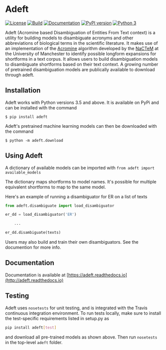 # Adeft
[![License](https://img.shields.io/badge/License-BSD%202--Clause-orange.svg)](https://opensource.org/licenses/BSD-2-Clause)
[![Build](https://travis-ci.org/indralab/adeft.svg)](https://travis-ci.org/indralab/adeft)
[![Documentation](https://readthedocs.org/projects/adeft/badge/?version=latest)](https://adeft.readthedocs.io/en/latest/?badge=latest)
[![PyPI version](https://badge.fury.io/py/adeft.svg)](https://badge.fury.io/py/adeft)
[![Python 3](https://img.shields.io/pypi/pyversions/adeft.svg)](https://www.python.org/downloads/release/python-357/)

Adeft (Acromine based Disambiguation of Entities From Text context)
is a utility for building models to disambiguate acronyms and other abbreviations of biological terms in the scientific literature. It makes use of an implementation of the [Acromine](http://www.chokkan.org/research/acromine/) algorithm developed
by the [NaCTeM](http://www.nactem.ac.uk/index.php) at the University of Manchester
to identify possible longform expansions for shortforms in a text corpus.
It allows users to build disambiguation models to disambiguate shortforms based
on their text context. A growing number of pretrained disambiguation models are publically available to download through adeft.

## Installation

Adeft works with Python versions 3.5 and above. It is available on PyPi and can be installed with the command

    $ pip install adeft

Adeft's pretrained machine learning models can then be downloaded with the command

    $ python -m adeft.download

## Using Adeft
A dictionary of available models can be imported with `from adeft import available_models`

The dictionary maps shortforms to model names. It's possible for multiple equivalent
shortforms to map to the same model.

Here's an example of running a disambiguator for ER on a list of texts

```python
from adeft.disambiguate import load_disambiguator

er_dd = load_disambiguator('ER')

    ...

er_dd.disambiguate(texts)
```

Users may also build and train their own disambiguators. See the documention
for more info.


## Documentation

Documentation is available at
[https://adeft.readthedocs.io](http://adeft.readthedocs.io)
    

## Testing

Adeft uses `nosetests` for unit testing, and is integrated with the Travis
continuous integration environment. To run tests locally, make sure
to install the test-specific requirements listed in setup.py as

```bash
pip install adeft[test]
```

and download all pre-trained models as shown above.
Then run `nosetests` in the top-level `adeft` folder.

